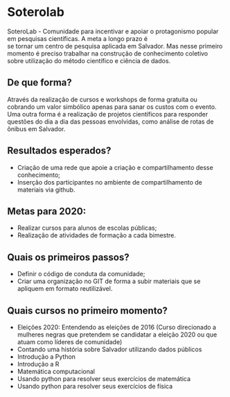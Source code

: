 # Soterolab
SoteroLab - Comunidade para incentivar e apoiar o protagonismo popular em pesquisas científicas. A meta a longo prazo é se tornar um centro de pesquisa aplicada em Salvador. Mas nesse primeiro momento é preciso trabalhar na construção de conhecimento coletivo sobre utilização do método científico e ciência de dados.

## De que forma? 
Através da realização de cursos e workshops de forma gratuita ou cobrando um valor simbólico apenas para sanar os custos com o evento. Uma outra forma é a realização de projetos científicos para responder questões do dia a dia das pessoas envolvidas, como análise de rotas de ônibus em Salvador.

## Resultados esperados? 
- Criação de uma rede que apoie a criação e compartilhamento desse conhecimento;
- Inserção dos participantes no ambiente de compartilhamento de materiais via github.

## Metas para 2020:
- Realizar cursos para alunos de escolas públicas;
- Realização de atividades de formação a cada bimestre.

## Quais os primeiros passos?
- Definir o código de conduta da comunidade;
- Criar uma organização no GIT de forma a subir materiais que se apliquem em formato reutilizável.

## Quais cursos no primeiro momento? 
- Eleições 2020: Entendendo as eleições de 2016 (Curso direcionado a mulheres negras que pretendem se candidatar a eleição 2020 ou que atuam como líderes de comunidade)
- Contando uma história sobre Salvador utilizando dados públicos
- Introdução a Python
- Introdução a R
- Matemática computacional
- Usando python para resolver seus exercícios de matemática
- Usando python para resolver seus exercícios de física
